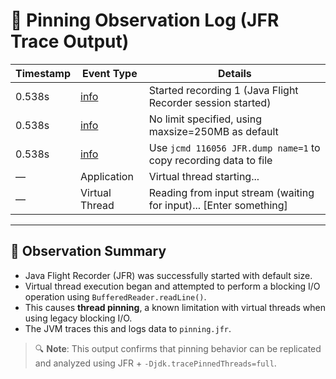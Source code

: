 # 📄 Pinning Observation Log (JFR Trace Output)

| Timestamp   | Event Type     | Details                                                                 |
|-------------|----------------|-------------------------------------------------------------------------|
| 0.538s      | [info][jfr]    | Started recording 1 (Java Flight Recorder session started)             |
| 0.538s      | [info][jfr]    | No limit specified, using maxsize=250MB as default                     |
| 0.538s      | [info][jfr]    | Use `jcmd 116056 JFR.dump name=1` to copy recording data to file       |
| —           | Application    | Virtual thread starting...                                             |
| —           | Virtual Thread | Reading from input stream (waiting for input)... [Enter something]     |

---

## 🧪 **Observation Summary**

- Java Flight Recorder (JFR) was successfully started with default size.
- Virtual thread execution began and attempted to perform a blocking I/O operation using `BufferedReader.readLine()`.
- This causes **thread pinning**, a known limitation with virtual threads when using legacy blocking I/O.
- The JVM traces this and logs data to `pinning.jfr`.

> 🔍 **Note**: This output confirms that pinning behavior can be replicated and analyzed using JFR + `-Djdk.tracePinnedThreads=full`.

[jfr]: https://docs.oracle.com/en/java/javase/17/jfapi/java-flight-recorder.html

